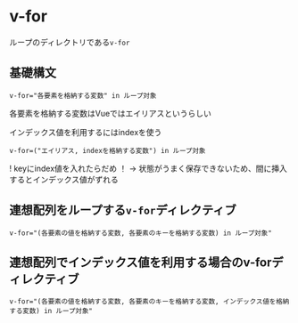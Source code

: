 # v-for

ループのディレクトリである`v-for`

## 基礎構文
```
v-for="各要素を格納する変数" in ループ対象
```
各要素を格納する変数はVueではエイリアスというらしい

インデックス値を利用するにはindexを使う
```
v-for=("エイリアス, indexを格納する変数") in ループ対象
```

! keyにindex値を入れたらだめ ！ → 状態がうまく保存できないため、間に挿入するとインデックス値がずれる

## 連想配列をループする`v-for`ディレクティブ
```
v-for="(各要素の値を格納する変数, 各要素のキーを格納する変数) in ループ対象"
```

## 連想配列でインデックス値を利用する場合のv-forディレクティブ
```
v-for="(各要素の値を格納する変数, 各要素のキーを格納する変数, インデックス値を格納する変数) in ループ対象"
```

